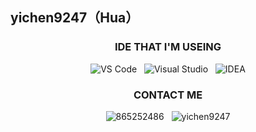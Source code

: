 ## yichen9247（Hua）

<h3 class="title" align="center">IDE THAT I'M USEING</h3>
<p align="center">
  <img class="badge" src="https://img.shields.io/badge/Microsoft-VS Code-blue?style=for-the-badge&amp;logo=Microsoft" alt="VS Code" draggable="false">
  &nbsp;
  <img class="badge" src="https://img.shields.io/badge/Microsoft-Visual Studio-blue?style=for-the-badge&amp;logo=Microsoft" alt="Visual Studio" draggable="false">
  &nbsp;
  <img class="badge" src="https://img.shields.io/badge/IntelliJ-IDEA-blue?style=for-the-badge&amp;logo=IntelliJ" alt="IDEA" draggable="false">
</p>
<h3 class="title" align="center">CONTACT ME</h3>
<p align="center">
  <img class="badge" src="https://img.shields.io/badge/QQ-865252486-blue?style=for-the-badge&amp;logo=QQ" alt="865252486" draggable="false">
  &nbsp;
  <img class="badge" src="https://img.shields.io/badge/WeChat-yichen9247-blue?style=for-the-badge&amp;logo=WeChat" alt="yichen9247" draggable="false">
</p>
